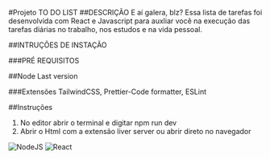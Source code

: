 #Projeto TO DO LIST
##DESCRIÇÃO
E aí galera, blz? Essa lista de tarefas foi desenvolvida com React e Javascript para 
auxliar você na execução das tarefas diárias no trabalho, nos estudos e na vida pessoal.

##INTRUÇÕES DE INSTAÇÃO

###PRÉ REQUISITOS

##Node Last version

###Extensões
TailwindCSS, Prettier-Code formatter, ESLint

##Instruções
1. No editor abrir o terminal e digitar npm run dev
2. Abrir o Html com a extensão liver server ou abrir direto no navegador

![NodeJS](https://img.shields.io/badge/node.js-6DA55F?style=for-the-badge&logo=node.js&logoColor=white)
![React](https://img.shields.io/badge/react-%2320232a.svg?style=for-the-badge&logo=react&logoColor=%2361DAFB)
